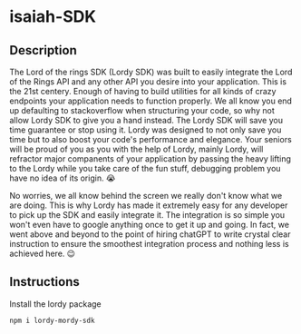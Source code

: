 # isaiah-SDK

## Description
The Lord of the rings SDK (Lordy SDK) was built to easily integrate the Lord of the Rings API and any other API you desire into your application. This is the 21st centery. Enough of having to build utilities for all kinds of crazy endpoints your application needs to function properly. We all know you end up defaulting to stackoverflow when structuring your code, so why not allow Lordy SDK to give you a hand instead. The Lordy SDK will save you time guarantee or stop using it. Lordy was designed to not only save you time but to also boost your code's performance and elegance. Your seniors will be proud of you as you with the help of Lordy, mainly Lordy, will refractor major companents of your application by passing the heavy lifting to the Lordy while you take care of the fun stuff, debugging problem you have no idea of its origin. 😭

No worries, we all know behind the screen we really don't know what we are doing. This is why Lordy has made it extremely easy for any developer to pick up the SDK and easily integrate it. The integration is so simple you won't even have to google anything once to get it up and going. In fact, we went above and beyond to the point of hiring chatGPT to write crystal clear instruction to ensure the smoothest integration process and nothing less is achieved here. 😉


## Instructions

Install the lordy package 
```
npm i lordy-mordy-sdk
```
